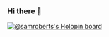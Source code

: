 ### Hi there 👋

[![@samroberts's Holopin board](https://holopin.io/api/user/board?user=samroberts)](https://holopin.io/@samroberts)


<!--
**samroberts707/samroberts707** is a ✨ _special_ ✨ repository because its `README.md` (this file) appears on your GitHub profile.

Here are some ideas to get you started:

- 🔭 I’m currently working on ...
- 🌱 I’m currently learning ...
- 👯 I’m looking to collaborate on ...
- 🤔 I’m looking for help with ...
- 💬 Ask me about ...
- 📫 How to reach me: ...
- 😄 Pronouns: ...
- ⚡ Fun fact: ...
-->
